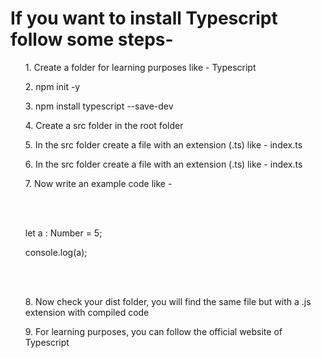 <h1>If you want to install Typescript follow some steps-</h1
<ul>
  <ol>1. Create a folder for learning purposes like - Typescript</ol>
  <ol>2. npm init -y</ol>
  <ol>3. npm install typescript --save-dev</ol>
  <ol>4. Create a src folder in the root folder</ol>
  <ol>5. In the src folder create a file with an extension (.ts) like - index.ts</ol>
  <ol>6. In the src folder create a file with an extension (.ts) like - index.ts</ol>
  <ol>7. Now write an example code like -</ol>
  <br/>
  <br/>
  <ol>let a : Number = 5;</ol>
  <ol>console.log(a);</ol>
  <br/>
  <br/>
  <ol>8. Now check your dist folder, you will find the same file but with a .js extension with compiled code</ol>
  <ol>9. For learning purposes, you can follow the official website of Typescript</ol>
</ul>
